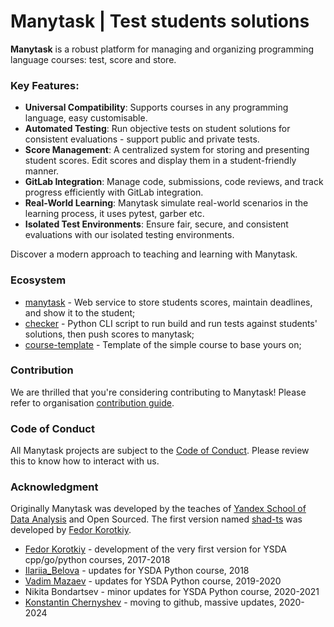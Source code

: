 # Manytask | Test students solutions

**Manytask** is a robust platform for managing and organizing programming language courses: test, score and store.

### Key Features:

- **Universal Compatibility**: Supports courses in any programming language, easy customisable.
- **Automated Testing**: Run objective tests on student solutions for consistent evaluations - support public and private tests.
- **Score Management**: A centralized system for storing and presenting student scores. Edit scores and display them in a student-friendly manner.
- **GitLab Integration**: Manage code, submissions, code reviews, and track progress efficiently with GitLab integration.
- **Real-World Learning**: Manytask simulate real-world scenarios in the learning process, it uses pytest, garber etc.
- **Isolated Test Environments**: Ensure fair, secure, and consistent evaluations with our isolated testing environments.

Discover a modern approach to teaching and learning with Manytask.


### Ecosystem

* [manytask][manytask-repo] - Web service to store students scores, maintain deadlines, and show it to the student;
* [checker][checker-repo] - Python CLI script to run build and run tests against students' solutions, then push scores to manytask;
* [course-template][course-templace-repo] - Template of the simple course to base yours on;


### Contribution

We are thrilled that you're considering contributing to Manytask! Please refer to organisation [contribution guide][contributing-link].


### Code of Conduct

All Manytask projects are subject to the [Code of Conduct][conduct-link]. Please review this to know how to interact with us.


### Acknowledgment

Originally Manytask was developed by the teaches of [Yandex School of Data Analysis][ysda-org] and Open Sourced.
The first version named [shad-ts](https://gitlab.com/slon/shad-ts/) was developed by [Fedor Korotkiy](https://github.com/slon).

* [Fedor Korotkiy](https://github.com/slon) - development of the very first version for YSDA cpp/go/python courses, 2017-2018
* [Ilariia_Belova](https://github.com/jhilary) - updates for YSDA Python course, 2018
* [Vadim Mazaev](https://github.com/GreenRiverRUS) - updates for YSDA Python course, 2019-2020
* Nikita Bondartsev - minor updates for YSDA Python course, 2020-2021
* [Konstantin Chernyshev](https://github.com/k4black) - moving to github, massive updates, 2020-2024


[ysda-org]: https://github.com/yandexdataschool
[manytask-repo]: https://github.com/manytask/manytask
[checker-repo]: https://github.com/manytask/checker
[course-templace-repo]: https://github.com/manytask/course-template
[conduct-link]: https://github.com/manytask/.github/blob/main/CODE_OF_CONDUCT.md
[contributing-link]: https://github.com/manytask/.github/blob/main/CONTRIBUTING.md
